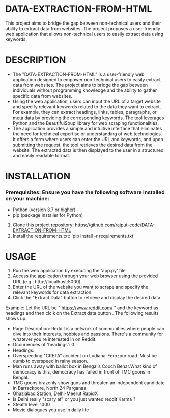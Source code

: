 # DATA-EXTRACTION-FROM-HTML
This project aims to bridge the gap between non-technical users and their ability to extract data from websites. The project proposes a user-friendly web application that allows non-technical users to easily extract data using keywords.
# DESCRIPTION
* The "DATA-EXTRACTION-FROM-HTML" is a user-friendly web application designed to empower non-technical users to easily extract data from websites. The project aims to bridge the gap between individuals without programming knowledge and the ability to gather specific data from websites.
* Using the web application, users can input the URL of a target website and specify relevant keywords related to the data they want to extract. For example, they can extract headings, links, tables, paragraphs, or meta data by providing the corresponding keywords. The tool leverages Python and the BeautifulSoup library for web scraping functionalities.
* The application provides a simple and intuitive interface that eliminates the need for technical expertise or understanding of web technologies. It offers a form where users can enter the URL and keywords, and upon submitting the request, the tool retrieves the desired data from the website. The extracted data is then displayed to the user in a structured and easily readable format.

# INSTALLATION
### Prerequisites: Ensure you have the following software installed on your machine:
* Python (version 3.7 or higher)
* pip (package installer for Python)
  
1. Clone this project repository: https://github.com/rajput-code/DATA-EXTRACTION-FROM-HTML
2. Install the requirements.txt: 'pip install -r requirements.txt' 

# USAGE
1. Run the web application by executing the 'app.py' file.
2. Access the application through your web browser using the provided URL (e.g., http://localhost:5000).
3. Enter the URL of the website you want to scrape and specify the relevant keywords for data extraction.
4. Click the "Extract Data" button to retrieve and display the desired data

Example: Let the URL be " https://www.reddit.com/ " and the keyword as headings and then clcik on the Extract data button . The following results shows up:
* Page Description: Reddit is a network of communities where people can dive into their interests, hobbies and passions. There's a community for whatever you're interested in on Reddit.
* Occurrences of 'headings': 0
* Headings:
* Overspeeding "CRETA" accident on Ludiana-Ferozpur road. Must be dumb to overspeed in rainy season.
* Man runs away with ballot box in Bengal’s Cooch Behar.What kind of democracy is this, democracy has failed in front of TMC goons in Bengal.
* TMC goons brazenly show guns and threaten an independent candidate in Barrackpore, North 24 Parganas
* Ghaziabad Station, Delhi-Meerut RapidX
* Is Delhi really "scary af" or you just wanted reddit Karma ?
* Stealth level 1000
* Movie dialogues you use in daily life

